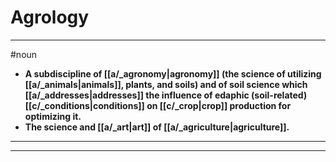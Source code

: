 # Agrology
---
#noun
- **A subdiscipline of [[a/_agronomy|agronomy]] (the science of utilizing [[a/_animals|animals]], plants, and soils) and of soil science which [[a/_addresses|addresses]] the influence of edaphic (soil-related) [[c/_conditions|conditions]] on [[c/_crop|crop]] production for optimizing it.**
- **The science and [[a/_art|art]] of [[a/_agriculture|agriculture]].**
---
---
